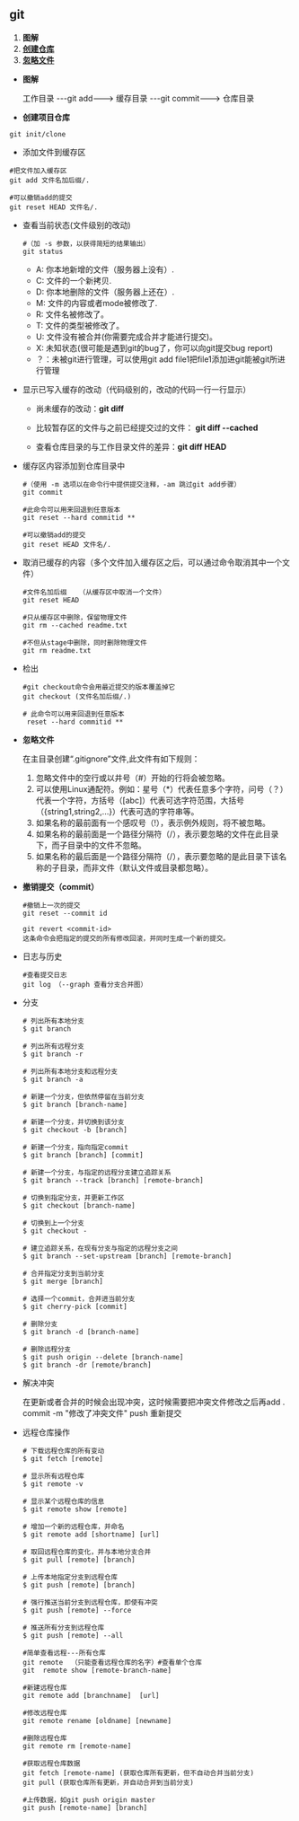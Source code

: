 ## git
1. **图解**
2. **[创建仓库](#创建仓库)**
3. **[忽略文件](#忽略文件)**

- **图解**

  工作目录 ---git add---> 缓存目录 ---git commit---> 仓库目录

- **<a id="创建仓库">创建项目仓库</a>**
```
git init/clone
```
- 添加文件到缓存区
```
#把文件加入缓存区
git add 文件名加后缀/.

#可以撤销add的提交
git reset HEAD 文件名/. 
```
- 查看当前状态(文件级别的改动)
    ```
    #（加 -s 参数，以获得简短的结果输出）
    git status 
    ```
    - A: 你本地新增的文件（服务器上没有）.
    - C: 文件的一个新拷贝.
    - D: 你本地删除的文件（服务器上还在）.
    - M: 文件的内容或者mode被修改了.
    - R: 文件名被修改了。
    - T: 文件的类型被修改了。
    - U: 文件没有被合并(你需要完成合并才能进行提交)。
    - X: 未知状态(很可能是遇到git的bug了，你可以向git提交bug report)
    - ？：未被git进行管理，可以使用git add file1把file1添加进git能被git所进行管理
- 显示已写入缓存的改动（代码级别的，改动的代码一行一行显示）
  - 尚未缓存的改动：**git diff**

  - 比较暂存区的文件与之前已经提交过的文件： **git diff --cached**

  - 查看仓库目录的与工作目录文件的差异：**git diff HEAD**

- 缓存区内容添加到仓库目录中

  ```
  #（使用 -m 选项以在命令行中提供提交注释，-am 跳过git add步骤） 
  git commit 
  
  #此命令可以用来回退到任意版本
  git reset --hard commitid ** 
  
  #可以撤销add的提交
  git reset HEAD 文件名/. 
  ```

- 取消已缓存的内容（多个文件加入缓存区之后，可以通过命令取消其中一个文件）

  ```
  #文件名加后缀   （从缓存区中取消一个文件）
  git reset HEAD
  
  #只从缓存区中删除，保留物理文件
  git rm --cached readme.txt 
  
  #不但从stage中删除，同时删除物理文件
  git rm readme.txt 
  ```

- 检出

  ```
  #git checkout命令会用最近提交的版本覆盖掉它
  git checkout (文件名加后缀/.)
  
  # 此命令可以用来回退到任意版本
   reset --hard commitid **
  ```

- **<a id="忽略文件">忽略文件</a>**

  在主目录创建“.gitignore”文件,此文件有如下规则：

  1. 忽略文件中的空行或以井号（#）开始的行将会被忽略。
  2. 可以使用Linux通配符。例如：星号（*）代表任意多个字符，问号（？）代表一个字符，方括号（[abc]）代表可选字符范围，大括号（{string1,string2,...}）代表可选的字符串等。
  3. 如果名称的最前面有一个感叹号（!），表示例外规则，将不被忽略。
  4. 如果名称的最前面是一个路径分隔符（/），表示要忽略的文件在此目录下，而子目录中的文件不忽略。
  5. 如果名称的最后面是一个路径分隔符（/），表示要忽略的是此目录下该名称的子目录，而非文件（默认文件或目录都忽略）。

- **撤销提交（commit）**

  ```
  #撤销上一次的提交
  git reset --commit id
  
  git revert <commit-id>
  这条命令会把指定的提交的所有修改回滚，并同时生成一个新的提交。
  ```

- 日志与历史

  ```
  #查看提交日志
  git log （--graph 查看分支合并图）
  ```

- 分支

  ```
  # 列出所有本地分支
  $ git branch
  
  # 列出所有远程分支
  $ git branch -r
  
  # 列出所有本地分支和远程分支
  $ git branch -a
  
  # 新建一个分支，但依然停留在当前分支
  $ git branch [branch-name]
  
  # 新建一个分支，并切换到该分支
  $ git checkout -b [branch]
  
  # 新建一个分支，指向指定commit
  $ git branch [branch] [commit]
  
  # 新建一个分支，与指定的远程分支建立追踪关系
  $ git branch --track [branch] [remote-branch]
  
  # 切换到指定分支，并更新工作区
  $ git checkout [branch-name]
  
  # 切换到上一个分支
  $ git checkout -
  
  # 建立追踪关系，在现有分支与指定的远程分支之间
  $ git branch --set-upstream [branch] [remote-branch]
  
  # 合并指定分支到当前分支
  $ git merge [branch]
  
  # 选择一个commit，合并进当前分支
  $ git cherry-pick [commit]
  
  # 删除分支
  $ git branch -d [branch-name]
  
  # 删除远程分支
  $ git push origin --delete [branch-name]
  $ git branch -dr [remote/branch]
  ```

- 解决冲突

  在更新或者合并的时候会出现冲突，这时候需要把冲突文件修改之后再add . commit -m "修改了冲突文件" push 重新提交

- 远程仓库操作

  ```
  # 下载远程仓库的所有变动
  $ git fetch [remote]
  
  # 显示所有远程仓库
  $ git remote -v
  
  # 显示某个远程仓库的信息
  $ git remote show [remote]
  
  # 增加一个新的远程仓库，并命名
  $ git remote add [shortname] [url]
  
  # 取回远程仓库的变化，并与本地分支合并
  $ git pull [remote] [branch]
  
  # 上传本地指定分支到远程仓库
  $ git push [remote] [branch]
  
  # 强行推送当前分支到远程仓库，即使有冲突
  $ git push [remote] --force
  
  # 推送所有分支到远程仓库
  $ git push [remote] --all
  
  #简单查看远程---所有仓库
  git remote  （只能查看远程仓库的名字）#查看单个仓库
  git  remote show [remote-branch-name]
  
  #新建远程仓库
  git remote add [branchname]  [url]
  
  #修改远程仓库
  git remote rename [oldname] [newname]
  
  #删除远程仓库
  git remote rm [remote-name]
  
  #获取远程仓库数据
  git fetch [remote-name] (获取仓库所有更新，但不自动合并当前分支)
  git pull (获取仓库所有更新，并自动合并到当前分支)
  
  #上传数据，如git push origin master
  git push [remote-name] [branch]
  ```

  

